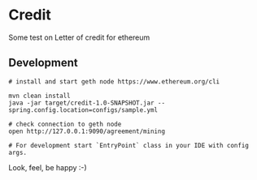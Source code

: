 Credit
======


Some test on Letter of credit for ethereum


## Development

    # install and start geth node https://www.ethereum.org/cli 
    
    mvn clean install
    java -jar target/credit-1.0-SNAPSHOT.jar --spring.config.location=configs/sample.yml
    
    # check connection to geth node
    open http://127.0.0.1:9090/agreement/mining

    # For development start `EntryPoint` class in your IDE with config args.





Look, feel, be happy :-)
